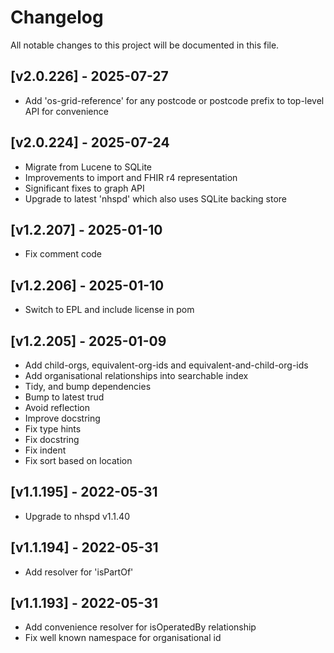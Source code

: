 # Changelog

All notable changes to this project will be documented in this file.

## [v2.0.226] - 2025-07-27

* Add 'os-grid-reference' for any postcode or postcode prefix to top-level API for convenience

## [v2.0.224] - 2025-07-24

- Migrate from Lucene to SQLite
- Improvements to import and FHIR r4 representation
- Significant fixes to graph API
- Upgrade to latest 'nhspd' which also uses SQLite backing store
 
## [v1.2.207] - 2025-01-10

- Fix comment code

## [v1.2.206] - 2025-01-10

- Switch to EPL and include license in pom

## [v1.2.205] - 2025-01-09

- Add child-orgs, equivalent-org-ids and equivalent-and-child-org-ids
- Add organisational relationships into searchable index
- Tidy, and bump dependencies
- Bump to latest trud
- Avoid reflection
- Improve docstring
- Fix type hints
- Fix docstring
- Fix indent
- Fix sort based on location

## [v1.1.195] - 2022-05-31

- Upgrade to nhspd v1.1.40

## [v1.1.194] - 2022-05-31

- Add resolver for 'isPartOf'

## [v1.1.193] - 2022-05-31

- Add convenience resolver for isOperatedBy relationship
- Fix well known namespace for organisational id